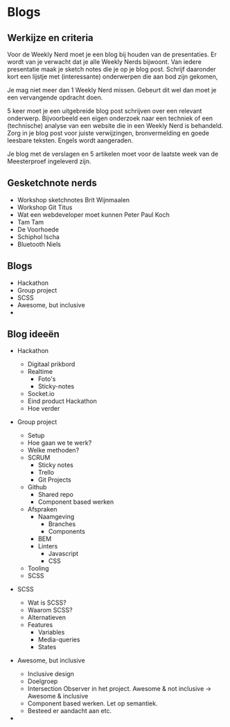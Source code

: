 # Blogs

## Werkijze en criteria

Voor de Weekly Nerd moet je een blog bij houden van de presentaties. Er wordt van je verwacht dat je alle Weekly Nerds bijwoont. Van iedere presentatie maak je sketch notes die je op je blog post. Schrijf daaronder kort een lijstje met (interessante) onderwerpen die aan bod zijn gekomen,

Je mag niet meer dan 1 Weekly Nerd missen. Gebeurt dit wel dan moet je een vervangende opdracht doen.

5 keer moet je een uitgebreide blog post schrijven over een relevant onderwerp. Bijvoorbeeld een eigen onderzoek naar een techniek of een (technische) analyse van een website die in een Weekly Nerd is behandeld. Zorg in je blog post voor juiste verwijzingen, bronvermelding en goede leesbare teksten. Engels wordt aangeraden.

Je blog met de verslagen en 5 artikelen moet voor de laatste week van de Meesterproef ingeleverd zijn.

## Gesketchnote nerds

- Workshop sketchnotes Brit Wijnmaalen
- Workshop Git Titus
- Wat een webdeveloper moet kunnen Peter Paul Koch
- Tam Tam
- De Voorhoede
- Schiphol Ischa
- Bluetooth Niels

## Blogs

- Hackathon
- Group project
- SCSS
- Awesome, but inclusive
-

## Blog ideeën

- Hackathon
	- Digitaal prikbord
	- Realtime
		- Foto's
		- Sticky-notes
	- Socket.io
	- Eind product Hackathon
	- Hoe verder

- Group project
	- Setup
	- Hoe gaan we te werk?
	- Welke methoden?
	- SCRUM
		- Sticky notes
		- Trello
		- Git Projects
	- Github
		- Shared repo
		- Component based werken
	- Afspraken
		- Naamgeving
			- Branches
			- Components
		- BEM
		- Linters
			- Javascript
			- CSS
	- Tooling
	- SCSS

- SCSS
	- Wat is SCSS?
	- Waarom SCSS?
	- Alternatieven
	- Features
		- Variables
		- Media-queries
		- States

- Awesome, but inclusive
	- Inclusive design
	- Doelgroep
	- Intersection Observer in het project. Awesome & not inclusive -> Awesome & inclusive
	- Component based werken. Let op semantiek.
	- Besteed er aandacht aan etc.




- 
